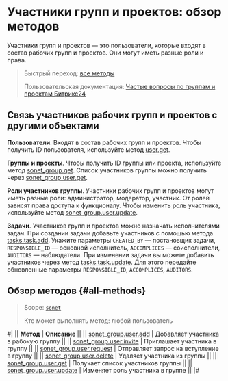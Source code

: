 # Участники групп и проектов: обзор методов

Участники групп и проектов — это пользователи, которые входят в состав рабочих групп и проектов. Они могут иметь разные роли и права.

> Быстрый переход: [все методы](#all-methods)
> 
> Пользовательская документация: [Частые вопросы по группам и проектам Битрикс24](https://helpdesk.bitrix24.ru/open/24491358/)

## Связь участников рабочих групп и проектов с другими объектами

**Пользователи**. Входят в состав рабочих групп и проектов. Чтобы получить ID пользователя, используйте метод [user.get](./../../user/user-get.md).

**Группы и проекты**. Чтобы получить ID группы или проекта, используйте метод [sonet_group.get](../sonet-group-get.md). Список участников группы можно получить через [sonet_group.user.get](./sonet-group-user-get.md).

**Роли участников группы**. Участники рабочих групп и проектов могут иметь разные роли: администратор, модератор, участник. От ролей зависят права доступа к функционалу. Чтобы изменить роль участника, используйте метод [sonet_group.user.update](./sonet-group-user-update.md).

**Задачи**. Участников групп и проектов можно назначать исполнителями задач. При создании задачи добавьте участников с помощью метода [tasks.task.add](./../../tasks/tasks-task-add.md). Укажите параметры `CREATED_BY` — постановщик задачи, `RESPONSIBLE_ID` — основной исполнитель, `ACCOMPLICES` — соисполнители, `AUDITORS` — наблюдатели. При изменении задачи вы можете добавить участников через метод [tasks.task.update](./../../tasks/tasks-task-update.md). Для этого передайте обновленные параметры `RESPONSIBLE_ID`, `ACCOMPLICES`, `AUDITORS`.

## Обзор методов {#all-methods}

> Scope: [`sonet`](./../../scopes/permissions.md)
>
> Кто может выполнять метод: любой пользователь

#|
|| **Метод** | **Описание** ||
|| [sonet_group.user.add](./sonet-group-user-add.md)  | Добавляет участника в рабочую группу ||
|| [sonet_group.user.invite](./sonet-group-user-invite.md) | Приглашает участника в группу ||
|| [sonet_group.user.request](./sonet-group-user-request.md) | Отправляет запрос на вступление в группу ||
|| [sonet_group.user.delete](./sonet-group-user-delete.md) | Удаляет участника из группы ||
|| [sonet_group.user.get](./sonet-group-user-get.md) | Получает список участников группы ||
|| [sonet_group.user.update](./sonet-group-user-update.md) | Изменяет роль участника в группе ||
|#